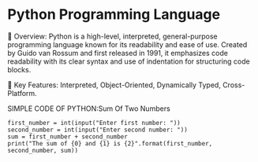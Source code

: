 # Python Programming Language

🔹 Overview:
    Python is a high-level, interpreted, general-purpose programming language known for its readability and ease of use. Created     by Guido van Rossum and first released in 1991, it emphasizes code readability with its clear syntax and use of indentation      for structuring code blocks.


    
🔹 Key Features:
    Interpreted,
    Object-Oriented,
    Dynamically Typed,
    Cross-Platform.


SIMPLE CODE OF PYTHON:Sum Of Two Numbers


    first_number = int(input("Enter first number: "))
    second_number = int(input("Enter second number: "))
    sum = first_number + second_number
    print("The sum of {0} and {1} is {2}".format(first_number, second_number, sum))

